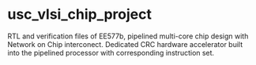# usc_vlsi_chip_project

RTL and verification files of EE577b, pipelined multi-core chip design with Network on Chip interconect.
Dedicated CRC hardware accelerator built into the pipelined processor with corresponding instruction set.
